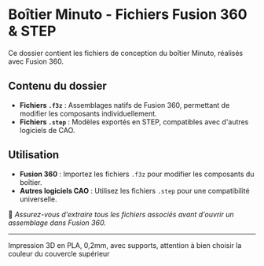 # Boîtier Minuto - Fichiers Fusion 360 & STEP

Ce dossier contient les fichiers de conception du boîtier Minuto, réalisés avec Fusion 360.

## Contenu du dossier

- **Fichiers `.f3z`** : Assemblages natifs de Fusion 360, permettant de modifier les composants individuellement.
- **Fichiers `.step`** : Modèles exportés en STEP, compatibles avec d'autres logiciels de CAO.

## Utilisation

- **Fusion 360** : Importez les fichiers `.f3z` pour modifier les composants du boîtier.
- **Autres logiciels CAO** : Utilisez les fichiers `.step` pour une compatibilité universelle.

📁 *Assurez-vous d'extraire tous les fichiers associés avant d'ouvrir un assemblage dans Fusion 360.*

---

Impression 3D en PLA, 0,2mm, avec supports, attention à bien choisir la couleur du couvercle supérieur
